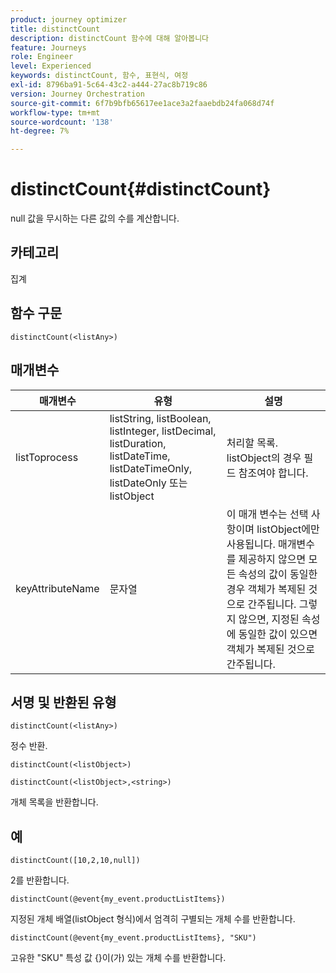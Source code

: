 ```yaml
---
product: journey optimizer
title: distinctCount
description: distinctCount 함수에 대해 알아봅니다
feature: Journeys
role: Engineer
level: Experienced
keywords: distinctCount, 함수, 표현식, 여정
exl-id: 8796ba91-5c64-43c2-a444-27ac8b719c86
version: Journey Orchestration
source-git-commit: 6f7b9bfb65617ee1ace3a2faaebdb24fa068d74f
workflow-type: tm+mt
source-wordcount: '138'
ht-degree: 7%

---
```


# distinctCount{#distinctCount}

null 값을 무시하는 다른 값의 수를 계산합니다.

## 카테고리

집계

## 함수 구문

`distinctCount(<listAny>)`

## 매개변수

| 매개변수 | 유형 | 설명 |
|-----------|------------------|------------------|
| listToprocess | listString, listBoolean, listInteger, listDecimal, listDuration, listDateTime, listDateTimeOnly, listDateOnly 또는 listObject | 처리할 목록. listObject의 경우 필드 참조여야 합니다. |
| keyAttributeName | 문자열 | 이 매개 변수는 선택 사항이며 listObject에만 사용됩니다. 매개변수를 제공하지 않으면 모든 속성의 값이 동일한 경우 객체가 복제된 것으로 간주됩니다. 그렇지 않으면, 지정된 속성에 동일한 값이 있으면 객체가 복제된 것으로 간주됩니다. |

## 서명 및 반환된 유형

`distinctCount(<listAny>)`

정수 반환.

`distinctCount(<listObject>)`

`distinctCount(<listObject>,<string>)`

개체 목록을 반환합니다.


## 예

`distinctCount([10,2,10,null])`

2를 반환합니다.

`distinctCount(@event{my_event.productListItems})`

지정된 개체 배열(listObject 형식)에서 엄격히 구별되는 개체 수를 반환합니다.

`distinctCount(@event{my_event.productListItems}, "SKU")`

고유한 &quot;SKU&quot; 특성 값 {}이(가) 있는 개체 수를 반환합니다.
